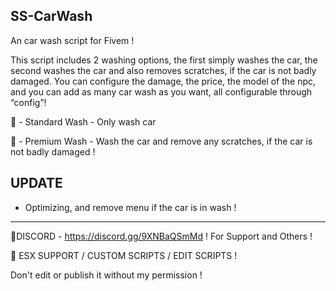 SS-CarWash
------------------------------------------------------------------------------------------------
An car wash script for Fivem !

This script includes 2 washing options, the first simply washes the car, the second washes the car and also removes scratches, if the car is not badly damaged. You can configure the damage, the price, the model of the npc, and you can add as many car wash as you want, all configurable through “config”!

🧾 - Standard Wash - Only wash car

🧾 - Premium Wash - Wash the car and remove any scratches, if the car is not badly damaged !

UPDATE
------------------------------------------------------------------------------------------------
+ Optimizing, and remove menu if the car is in wash !
------------------------------------------------------------------------------------------------
📌DISCORD - https://discord.gg/9XNBaQSmMd ! For Support and Others !

🔖 ESX SUPPORT / CUSTOM SCRIPTS / EDIT SCRIPTS !

Don't edit or publish it without my permission !

